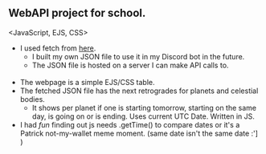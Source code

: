 ## WebAPI project for school.
<JavaScript, EJS, CSS>

- I used fetch from [here](https://developer.mozilla.org/en-US/docs/Web/API).
  - I built my own JSON file to use it in my Discord bot in the future.
  - The JSON file is hosted on a server I can make API calls to.
<br></br>
- The webpage is a simple EJS/CSS table.
- The fetched JSON file has the next retrogrades for planets and celestial bodies.
  - It shows per planet if one is starting tomorrow, starting on the same day, is going on or is ending. Uses current UTC Date. Written in JS.
- I had *fun* finding out js needs .getTime() to compare dates or it's a Patrick not-my-wallet meme moment. (same date isn't the same date :'] )
